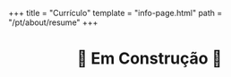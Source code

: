 +++
title = "Currículo"
template = "info-page.html"
path = "/pt/about/resume"
+++

<h1 style="text-align: center">
🚧 Em Construção 🚧
</h1>
